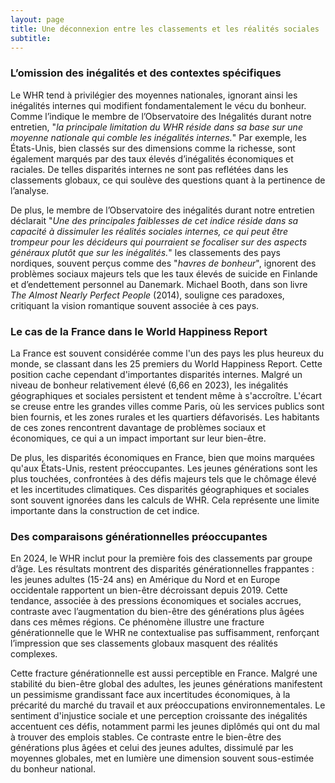 ```yaml
---
layout: page
title: Une déconnexion entre les classements et les réalités sociales
subtitle:
---
```


### L’omission des inégalités et des contextes spécifiques  
Le WHR tend à privilégier des moyennes nationales, ignorant ainsi les inégalités internes qui modifient fondamentalement le vécu du bonheur. Comme l’indique le membre de l’Observatoire des Inégalités durant notre entretien, "_la principale limitation du WHR réside dans sa base sur une moyenne nationale qui comble les inégalités internes._" Par exemple, les États-Unis, bien classés sur des dimensions comme la richesse, sont également marqués par des taux élevés d’inégalités économiques et raciales. De telles disparités internes ne sont pas reflétées dans les classements globaux, ce qui soulève des questions quant à la pertinence de l’analyse.  

De plus, le membre de l’Observatoire des inégalités durant notre entretien déclarait "_Une des principales faiblesses de cet indice réside dans sa capacité à dissimuler les réalités sociales internes, ce qui peut être trompeur pour les décideurs qui pourraient se focaliser sur des aspects généraux plutôt que sur les inégalités._" les classements des pays nordiques, souvent perçus comme des "_havres de bonheur_", ignorent des problèmes sociaux majeurs tels que les taux élevés de suicide en Finlande et d’endettement personnel au Danemark. Michael Booth, dans son livre _The Almost Nearly Perfect People_ (2014), souligne ces paradoxes, critiquant la vision romantique souvent associée à ces pays.  

### Le cas de la France dans le World Happiness Report 

La France est souvent considérée comme l'un des pays les plus heureux du monde, se classant dans les 25 premiers du World Happiness Report. Cette position cache cependant d'importantes disparités internes. Malgré un niveau de bonheur relativement élevé (6,66 en 2023), les inégalités géographiques et sociales persistent et tendent même à s'accroître. L'écart se creuse entre les grandes villes comme Paris, où les services publics sont bien fournis, et les zones rurales et les quartiers défavorisés. Les habitants de ces zones rencontrent davantage de problèmes sociaux et économiques, ce qui a un impact important sur leur bien-être.

De plus, les disparités économiques en France, bien que moins marquées qu'aux États-Unis, restent préoccupantes. Les jeunes générations sont les plus touchées, confrontées à des défis majeurs tels que le chômage élevé et les incertitudes climatiques. Ces disparités géographiques et sociales sont souvent ignorées dans les calculs de WHR. Cela représente une limite importante dans la construction de cet indice.



### Des comparaisons générationnelles préoccupantes  
En 2024, le WHR inclut pour la première fois des classements par groupe d’âge. Les résultats montrent des disparités générationnelles frappantes : les jeunes adultes (15-24 ans) en Amérique du Nord et en Europe occidentale rapportent un bien-être décroissant depuis 2019. Cette tendance, associée à des pressions économiques et sociales accrues, contraste avec l’augmentation du bien-être des générations plus âgées dans ces mêmes régions. Ce phénomène illustre une fracture générationnelle que le WHR ne contextualise pas suffisamment, renforçant l’impression que ses classements globaux masquent des réalités complexes.

Cette fracture générationnelle est aussi perceptible en France. Malgré une stabilité du bien-être global des adultes, les jeunes générations manifestent un pessimisme grandissant face aux incertitudes économiques, à la précarité du marché du travail et aux préoccupations environnementales. Le sentiment d'injustice sociale et une perception croissante des inégalités accentuent ces défis, notamment parmi les jeunes diplômés qui ont du mal à trouver des emplois stables. Ce contraste entre le bien-être des générations plus âgées et celui des jeunes adultes, dissimulé par les moyennes globales, met en lumière une dimension souvent sous-estimée du bonheur national.
